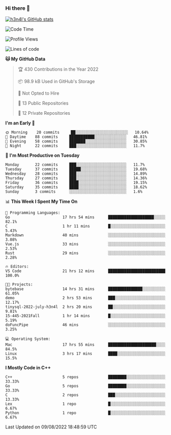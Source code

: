 ### Hi there 👋

[![h3n4l's GitHub stats](https://github-readme-stats.vercel.app/api?username=h3n4l&count_private=true&show_icons=true&theme=radical)](https://github.com/h3n4l/github-readme-stats)

<!--START_SECTION:waka-->
![Code Time](http://img.shields.io/badge/Code%20Time-558%20hrs%203%20mins-blue)

![Profile Views](http://img.shields.io/badge/Profile%20Views-12-blue)

![Lines of code](https://img.shields.io/badge/From%20Hello%20World%20I%27ve%20Written-39%20Thousand%20lines%20of%20code-blue)

**🐱 My GitHub Data** 

> 🏆 430 Contributions in the Year 2022
 > 
> 📦 98.9 kB Used in GitHub's Storage 
 > 
> 🚫 Not Opted to Hire
 > 
> 📜 13 Public Repositories 
 > 
> 🔑 12 Private Repositories  
 > 
**I'm an Early 🐤** 

```text
🌞 Morning    20 commits     ██░░░░░░░░░░░░░░░░░░░░░░░   10.64% 
🌆 Daytime    88 commits     ███████████░░░░░░░░░░░░░░   46.81% 
🌃 Evening    58 commits     ███████░░░░░░░░░░░░░░░░░░   30.85% 
🌙 Night      22 commits     ███░░░░░░░░░░░░░░░░░░░░░░   11.7%

```
📅 **I'm Most Productive on Tuesday** 

```text
Monday       22 commits     ███░░░░░░░░░░░░░░░░░░░░░░   11.7% 
Tuesday      37 commits     █████░░░░░░░░░░░░░░░░░░░░   19.68% 
Wednesday    28 commits     ███░░░░░░░░░░░░░░░░░░░░░░   14.89% 
Thursday     27 commits     ███░░░░░░░░░░░░░░░░░░░░░░   14.36% 
Friday       36 commits     ████░░░░░░░░░░░░░░░░░░░░░   19.15% 
Saturday     35 commits     ████░░░░░░░░░░░░░░░░░░░░░   18.62% 
Sunday       3 commits      ░░░░░░░░░░░░░░░░░░░░░░░░░   1.6%

```


📊 **This Week I Spent My Time On** 

```text
💬 Programming Languages: 
Go                       17 hrs 54 mins      ████████████████████░░░░░   82.1% 
C                        1 hr 11 mins        █░░░░░░░░░░░░░░░░░░░░░░░░   5.43% 
Markdown                 40 mins             ░░░░░░░░░░░░░░░░░░░░░░░░░   3.08% 
Vue.js                   33 mins             ░░░░░░░░░░░░░░░░░░░░░░░░░   2.53% 
Rust                     29 mins             ░░░░░░░░░░░░░░░░░░░░░░░░░   2.28%

🔥 Editors: 
VS Code                  21 hrs 12 mins      █████████████████████████   100.0%

🐱‍💻 Projects: 
bytebase                 14 hrs 31 mins      ███████████████░░░░░░░░░░   61.05% 
demo                     2 hrs 53 mins       ███░░░░░░░░░░░░░░░░░░░░░░   12.17% 
tinysql-2022-july-h3n4l  2 hrs 20 mins       ██░░░░░░░░░░░░░░░░░░░░░░░   9.81% 
15-445-2021Fall          1 hr 14 mins        █░░░░░░░░░░░░░░░░░░░░░░░░   5.19% 
doFuncPipe               46 mins             ░░░░░░░░░░░░░░░░░░░░░░░░░   3.25%

💻 Operating System: 
Mac                      17 hrs 55 mins      █████████████████████░░░░   84.5% 
Linux                    3 hrs 17 mins       ████░░░░░░░░░░░░░░░░░░░░░   15.5%

```

**I Mostly Code in C++** 

```text
C++                      5 repos             ████████░░░░░░░░░░░░░░░░░   33.33% 
Go                       5 repos             ████████░░░░░░░░░░░░░░░░░   33.33% 
C                        2 repos             ███░░░░░░░░░░░░░░░░░░░░░░   13.33% 
Lex                      1 repo              █░░░░░░░░░░░░░░░░░░░░░░░░   6.67% 
Python                   1 repo              █░░░░░░░░░░░░░░░░░░░░░░░░   6.67%

```



 Last Updated on 09/08/2022 18:48:59 UTC
<!--END_SECTION:waka-->

